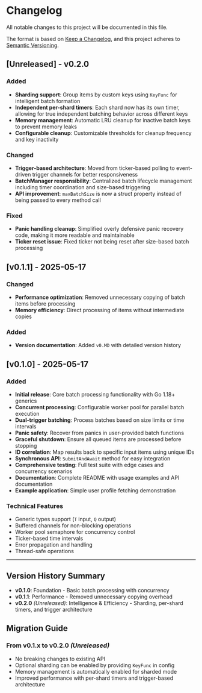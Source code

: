 # Changelog

All notable changes to this project will be documented in this file.

The format is based on [Keep a Changelog](https://keepachangelog.com/en/1.0.0/),
and this project adheres to [Semantic Versioning](https://semver.org/spec/v2.0.0.html).

## [Unreleased] - v0.2.0

### Added
- **Sharding support**: Group items by custom keys using `KeyFunc` for intelligent batch formation
- **Independent per-shard timers**: Each shard now has its own timer, allowing for true independent batching behavior across different keys
- **Memory management**: Automatic LRU cleanup for inactive batch keys to prevent memory leaks
- **Configurable cleanup**: Customizable thresholds for cleanup frequency and key inactivity

### Changed
- **Trigger-based architecture**: Moved from ticker-based polling to event-driven trigger channels for better responsiveness
- **BatchManager responsibility**: Centralized batch lifecycle management including timer coordination and size-based triggering
- **API improvement**: `maxBatchSize` is now a struct property instead of being passed to every method call

### Fixed
- **Panic handling cleanup**: Simplified overly defensive panic recovery code, making it more readable and maintainable
- **Ticker reset issue**: Fixed ticker not being reset after size-based batch processing

## [v0.1.1] - 2025-05-17

### Changed
- **Performance optimization**: Removed unnecessary copying of batch items before processing
- **Memory efficiency**: Direct processing of items without intermediate copies

### Added
- **Version documentation**: Added `v0.MD` with detailed version history

## [v0.1.0] - 2025-05-17

### Added
- **Initial release**: Core batch processing functionality with Go 1.18+ generics
- **Concurrent processing**: Configurable worker pool for parallel batch execution
- **Dual-trigger batching**: Process batches based on size limits or time intervals
- **Panic safety**: Recover from panics in user-provided batch functions
- **Graceful shutdown**: Ensure all queued items are processed before stopping
- **ID correlation**: Map results back to specific input items using unique IDs
- **Synchronous API**: `SubmitAndAwait` method for easy integration
- **Comprehensive testing**: Full test suite with edge cases and concurrency scenarios
- **Documentation**: Complete README with usage examples and API documentation
- **Example application**: Simple user profile fetching demonstration

### Technical Features
- Generic types support (`T` input, `Q` output)
- Buffered channels for non-blocking operations
- Worker pool semaphore for concurrency control
- Ticker-based time intervals
- Error propagation and handling
- Thread-safe operations

---

## Version History Summary

- **v0.1.0**: Foundation - Basic batch processing with concurrency
- **v0.1.1**: Performance - Removed unnecessary copying overhead  
- **v0.2.0** *(Unreleased)*: Intelligence & Efficiency - Sharding, per-shard timers, and trigger architecture

## Migration Guide

### From v0.1.x to v0.2.0 *(Unreleased)*
- No breaking changes to existing API
- Optional sharding can be enabled by providing `KeyFunc` in config
- Memory management is automatically enabled for sharded mode
- Improved performance with per-shard timers and trigger-based architecture
